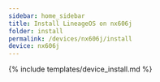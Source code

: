 ```yaml
---
sidebar: home_sidebar
title: Install LineageOS on nx606j
folder: install
permalink: /devices/nx606j/install
device: nx606j
---
```

{% include templates/device_install.md %}
